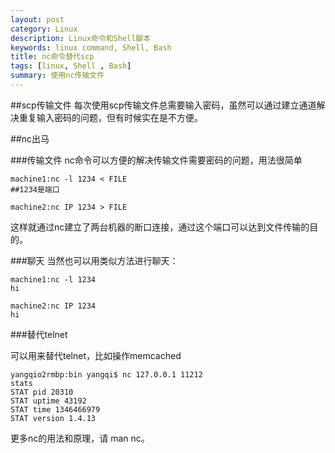 ```yaml
---
layout: post
category: Linux
description: Linux命令和Shell脚本
keywords: linux command, Shell, Bash
title: nc命令替代scp
tags: [linux, Shell , Bash]
summary: 使用nc传输文件
---
```


##scp传输文件
每次使用scp传输文件总需要输入密码，虽然可以通过建立通道解决重复输入密码的问题，但有时候实在是不方便。

##nc出马

###传输文件
nc命令可以方便的解决传输文件需要密码的问题，用法很简单

	machine1:nc -l 1234 < FILE
	##1234是端口
	
	machine2:nc IP 1234 > FILE
	
这样就通过nc建立了两台机器的断口连接，通过这个端口可以达到文件传输的目的。


###聊天
当然也可以用类似方法进行聊天：
	
	machine1:nc -l 1234
	hi
	
	machine2:nc IP 1234
	hi
	
	
	
	
###替代telnet

可以用来替代telnet，比如操作memcached
	
	yangqio2rmbp:bin yangqi$ nc 127.0.0.1 11212
	stats
	STAT pid 20310
	STAT uptime 43192
	STAT time 1346466979
	STAT version 1.4.13
	
更多nc的用法和原理，请 man nc。 
	